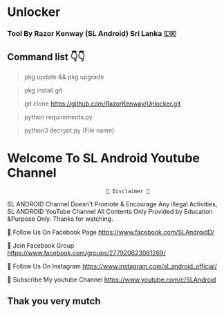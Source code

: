 # Unlocker
###    Tool By Razor Kenway (SL Android) Sri Lanka 🇱🇰 
## Command list 👇👇
>pkg update && pkg upgrade

>pkg install git

>git clone https://github.com/RazorKenway/Unlocker.git


>python requirements.py

>python3 decrypt.py (File name)


#                         Welcome To SL Android Youtube Channel

                                    💢 Disclaimer 💢
SL ANDROID Channel Doesn't Promote & Encourage Any illegal Activities, SL ANDROID YouTube Channel All Contents Only Provided  by Education &Purpose Only. Thanks for watching.

🔗 Follow Us On Facebook Page https://www.facebook.com/SLAndroidD/

🔗 Join Facebook Group https://www.facebook.com/groups/277920623081269/

🔗 Follow Us On Instagram https://www.instagram.com/sl_android_official/

🔗 Subscribe My youtube Channel https://www.youtube.com/c/SLAndroid

## Thak you very mutch
